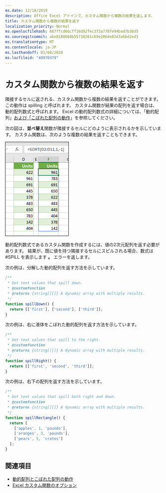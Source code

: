 ```yaml
---
ms.date: 12/18/2019
description: Office Excel アドインで、カスタム関数から複数の結果を返します。
title: カスタム関数から複数の結果を返す
localization_priority: Normal
ms.openlocfilehash: 687ffcd66cff16d92fec372a778fe94bad7b38d5
ms.sourcegitcommit: abe8188684b55710261c69e206de83d3a6bd2ed3
ms.translationtype: MT
ms.contentlocale: ja-JP
ms.lasthandoff: 01/08/2020
ms.locfileid: "40970379"
---
```

# <a name="return-multiple-results-from-your-custom-function"></a>カスタム関数から複数の結果を返す

隣接するセルに返される、カスタム関数から複数の結果を返すことができます。 この動作は spilling と呼ばれます。 カスタム関数が結果の配列を返す場合は、動的配列数式と呼ばれます。 Excel の動的配列数式の詳細については、「動的配列」[および「こぼれた配列の動作](https://support.office.com/article/dynamic-arrays-and-spilled-array-behavior-205c6b06-03ba-4151-89a1-87a7eb36e531)」を参照してください。

次の図は、**並べ替え**関数が隣接するセルにどのように表示されるかを示しています。 カスタム関数は、次のような複数の結果を返すこともできます。

![複数のセルに複数の結果を表示する SORT 関数のスクリーンショット。](../images/dynamic-array-spill.png)

動的配列数式であるカスタム関数を作成するには、値の2次元配列を返す必要があります。 結果が、既に値を持つ隣接するセルにスピルされる場合、数式は #SPILL を表示します **。** エラーを返します。 

次の例は、分解した動的配列を返す方法を示しています。

```javascript
/**
 * Get text values that spill down.
 * @customfunction
 * @returns {string[][]} A dynamic array with multiple results.
 */
function spillDown() {
  return [['first'], ['second'], ['third']];
}
```

次の例は、右に液体をこぼれた動的配列を返す方法を示しています。 

```javascript
/**
 * Get text values that spill to the right.
 * @customfunction
 * @returns {string[][]} A dynamic array with multiple results.
 */
function spillRight() {
  return [['first', 'second', 'third']];
}
```

次の例は、右下の配列を返す方法を示しています。

```javascript
/**
 * Get text values that spill both right and down.
 * @customfunction
 * @returns {string[][]} A dynamic array with multiple results.
 */
function spillRectangle() {
  return [
    ['apples', 1, 'pounds'],
    ['oranges', 3, 'pounds'],
    ['pears', 5, 'crates']
  ];
}
```

## <a name="see-also"></a>関連項目

- [動的配列とこぼれた配列の動作](https://support.office.com/article/dynamic-arrays-and-spilled-array-behavior-205c6b06-03ba-4151-89a1-87a7eb36e531)
- [Excel カスタム関数のオプション](custom-functions-parameter-options.md)